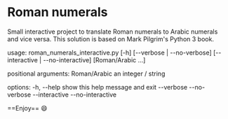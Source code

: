# Roman numerals

Small interactive project to translate Roman numerals to Arabic numerals and vice versa.
This solution is based on Mark Pilgrim's Python 3 book.

usage: roman_numerals_interactive.py [-h]
[--verbose | --no-verbose]
[--interactive | --no-interactive]
[Roman/Arabic ...]

positional arguments:
  Roman/Arabic      an integer / string

options:
  -h, --help        show this help message and exit
  --verbose
  --no-verbose
  --interactive
  --no-interactive

==Enjoy== :smile:
